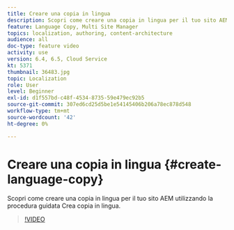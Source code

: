 ```yaml
---
title: Creare una copia in lingua
description: Scopri come creare una copia in lingua per il tuo sito AEM utilizzando la procedura guidata Crea copia in lingua.
feature: Language Copy, Multi Site Manager
topics: localization, authoring, content-architecture
audience: all
doc-type: feature video
activity: use
version: 6.4, 6.5, Cloud Service
kt: 5371
thumbnail: 36483.jpg
topic: Localization
role: User
level: Beginner
exl-id: d1f557bd-c48f-4534-8735-59e479ec92b5
source-git-commit: 307ed6cd25d5be1e54145406b206a78ec878d548
workflow-type: tm+mt
source-wordcount: '42'
ht-degree: 0%

---
```


# Creare una copia in lingua {#create-language-copy}

Scopri come creare una copia in lingua per il tuo sito AEM utilizzando la procedura guidata Crea copia in lingua.

>[!VIDEO](https://video.tv.adobe.com/v/36483?quality=12&learn=on)
